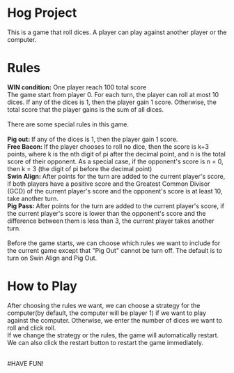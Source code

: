 # Hog Project 
This is a game that roll dices. A player can play against another player or the computer. <br />

# Rules 
<b>WIN condition:</b> One player reach 100 total score 
<br />The game start from player 0. For each turn, the player can roll at most 10 dices. If any of the dices is 1, then the player gain 1 score. Otherwise, the total score that the player gains is the sum of all dices.
<br /><br />
There are some special rules in this game. <br /> <br />
<b>Pig out: </b>If any of the dices is 1, then the player gain 1 score.<br />
<b>Free Bacon: </b>If the player chooses to roll no dice, then the score is k+3 points, where k is the nth digit of pi after the decimal point, and n is the total score of their opponent. As a special case, if the opponent's score is n = 0, then k = 3 (the digit of pi before the decimal point)<br />
<b>Swin Align: </b>After points for the turn are added to the current player's score, if both players have a positive score and the Greatest Common Divisor (GCD) of the current player's score and the opponent's score is at least 10, take another turn. <br />
<b>Pig Pass: </b>After points for the turn are added to the current player's score, if the current player's score is lower than the opponent's score and the difference between them is less than 3, the current player takes another turn.
<br />
<br />
Before the game starts, we can choose which rules we want to include for the current game except that "Pig Out" cannot be turn off. The default is to turn on Swin Align and Pig Out. <br />
# How to Play
After choosing the rules we want, we can choose a strategy for the computer(by default, the computer will be player 1) if we want to play against the computer. Otherwise, we enter the number of dices we want to roll and click roll.<br />
If we change the strategy or the rules, the game will automatically restart. We can also click the restart button to restart the game immediately.<br /><br />

#HAVE FUN!
